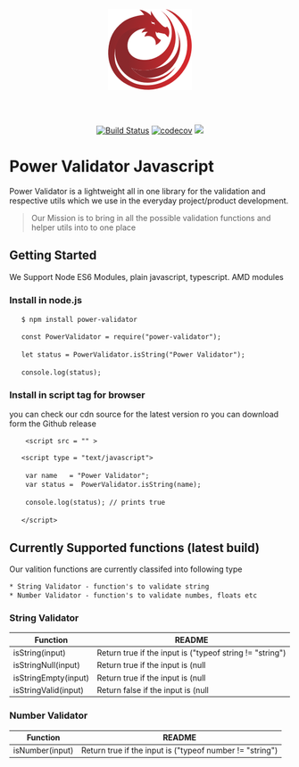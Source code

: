 
<div align="center">
<img src="power-validator-logo.png" align="center" />

<br><br>

[![Build Status](https://travis-ci.com/PowerValidator/power-validator-javascript.svg?branch=master)](https://travis-ci.com/PowerValidator/power-validator-javascript) [![codecov](https://codecov.io/gh/PowerValidator/power-validator-javascript/branch/master/graph/badge.svg)](https://codecov.io/gh/PowerValidator/power-validator-javascript) ![](https://img.shields.io/npm/dt/power-validator.svg?label=npm%20downloads&style=flat) 

</div>

# Power Validator Javascript 

Power Validator is a lightweight all in one library for the validation and respective utils which we use in the everyday project/product development. 

> Our Mission is to bring in all the possible validation functions and helper utils into to one place


## Getting Started 

We Support Node ES6 Modules, plain javascript, typescript. AMD modules

### Install in node.js 

```sh
   $ npm install power-validator
```

```
   const PowerValidator = require("power-validator");

   let status = PowerValidator.isString("Power Validator");

   console.log(status);
```

### Install in script tag for browser 

you can  check our cdn source for the latest version ro you can download form the Github release 

```
    <script src = "" >
```

```
   <script type = "text/javascript">

    var name   = "Power Validator";
    var status =  PowerValidator.isString(name);

    console.log(status); // prints true

   </script>
```


## Currently Supported functions (latest build)

Our valition functions are currently classifed into following type 

    * String Validator - function's to validate string 
    * Number Validator - function's to validate numbes, floats etc 

### String Validator


| Function | README |
| ------ | ------ |
| isString(input) | Return true if the input is ("typeof string != "string") |
| isStringNull(input) | Return true if the input is (null | undefind | "null") |
| isStringEmpty(input) |Return true if the input is (null | undefind | "" | "null") |
| isStringValid(input) | Return false if the input is (null | undefind | "null" | "typeof string != "string" | "" ) |

### Number Validator


| Function | README |
| ------ | ------ |
| isNumber(input) | Return true if the input is ("typeof number != "string") |

